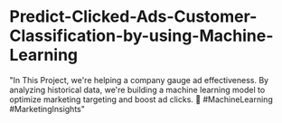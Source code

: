 # Predict-Clicked-Ads-Customer-Classification-by-using-Machine-Learning
"In This Project, we're helping a company gauge ad effectiveness. By analyzing historical data, we're building a machine learning model to optimize marketing targeting and boost ad clicks. 🚀 #MachineLearning #MarketingInsights"
